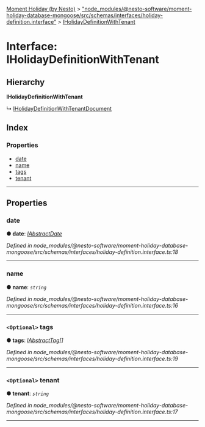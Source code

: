 [Moment Holiday (by Nesto)](../README.md) > ["node_modules/@nesto-software/moment-holiday-database-mongoose/src/schemas/interfaces/holiday-definition.interface"](../modules/_node_modules__nesto_software_moment_holiday_database_mongoose_src_schemas_interfaces_holiday_definition_interface_.md) > [IHolidayDefinitionWithTenant](../interfaces/_node_modules__nesto_software_moment_holiday_database_mongoose_src_schemas_interfaces_holiday_definition_interface_.iholidaydefinitionwithtenant.md)

# Interface: IHolidayDefinitionWithTenant

## Hierarchy

**IHolidayDefinitionWithTenant**

↳  [IHolidayDefinitionWithTenantDocument](_node_modules__nesto_software_moment_holiday_database_mongoose_src_schemas_interfaces_holiday_definition_interface_.iholidaydefinitionwithtenantdocument.md)

## Index

### Properties

* [date](_node_modules__nesto_software_moment_holiday_database_mongoose_src_schemas_interfaces_holiday_definition_interface_.iholidaydefinitionwithtenant.md#date)
* [name](_node_modules__nesto_software_moment_holiday_database_mongoose_src_schemas_interfaces_holiday_definition_interface_.iholidaydefinitionwithtenant.md#name)
* [tags](_node_modules__nesto_software_moment_holiday_database_mongoose_src_schemas_interfaces_holiday_definition_interface_.iholidaydefinitionwithtenant.md#tags)
* [tenant](_node_modules__nesto_software_moment_holiday_database_mongoose_src_schemas_interfaces_holiday_definition_interface_.iholidaydefinitionwithtenant.md#tenant)

---

## Properties

<a id="date"></a>

###  date

**● date**: *[IAbstractDate](_node_modules__nesto_software_moment_holiday_database_mongoose_src_schemas_interfaces_abstract_date_interface_.iabstractdate.md)*

*Defined in node_modules/@nesto-software/moment-holiday-database-mongoose/src/schemas/interfaces/holiday-definition.interface.ts:18*

___
<a id="name"></a>

###  name

**● name**: *`string`*

*Defined in node_modules/@nesto-software/moment-holiday-database-mongoose/src/schemas/interfaces/holiday-definition.interface.ts:16*

___
<a id="tags"></a>

### `<Optional>` tags

**● tags**: *[IAbstractTag](_node_modules__nesto_software_moment_holiday_database_mongoose_src_schemas_interfaces_abstract_tag_interface_.iabstracttag.md)[]*

*Defined in node_modules/@nesto-software/moment-holiday-database-mongoose/src/schemas/interfaces/holiday-definition.interface.ts:19*

___
<a id="tenant"></a>

### `<Optional>` tenant

**● tenant**: *`string`*

*Defined in node_modules/@nesto-software/moment-holiday-database-mongoose/src/schemas/interfaces/holiday-definition.interface.ts:17*

___

